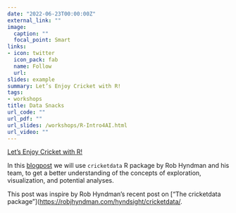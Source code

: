 ```yaml
---
date: "2022-06-23T00:00:00Z"
external_link: ""
image:
  caption: ""
  focal_point: Smart
links:
- icon: twitter
  icon_pack: fab
  name: Follow
  url: 
slides: example
summary: Let’s Enjoy Cricket with R!
tags:
- workshops
title: Data Snacks
url_code: ""
url_pdf: ""
url_slides: /workshops/R-Intro4AI.html
url_video: ""
---
```

[Let’s Enjoy Cricket with R!](/workshops/Introduction-to-TIdy-Tools.html)

In this [blogpost](/workshops/Introduction-to-TIdy-Tools.html) we will use `cricketdata` R package by Rob Hyndman and his team, to get a better understanding of the concepts of exploration, visualization, and potential analyses.

This post was inspire by Rob Hyndman’s recent post on [“The cricketdata package”](https://robjhyndman.com/hyndsight/cricketdata/.
